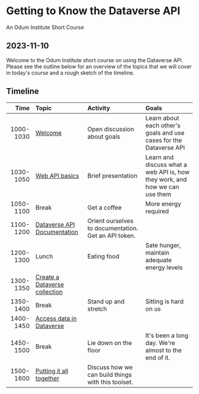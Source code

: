 # Getting to Know the Dataverse API

An Odum Institute Short Course

## 2023-11-10

Welcome to the Odum Institute short course on using the Dataverse API.
Please see the outline below for an overview of the topics that we will cover in today's course and a rough sketch of the timeline. 

## Timeline

| Time | Topic | Activity | Goals | 
| ---:|:--- |:--- |:--- |
| 1000-1030 | [Welcome](./welcome.md) | Open discussion about goals | Learn about each other's goals and use cases for the Dataverse API | 
| 1030-1050 | [Web API basics](./basics.md) | Brief presentation | Learn and discuss what a web API is, how they work, and how we can use them |
| 1050-1100 | Break | Get a coffee | More energy required |
| 1100-1200 | [Dataverse API Documentation](./documentation.md) | Orient ourselves to documentation. Get an API token. | 
| 1200-1300 | Lunch | Eating food | Sate hunger, maintain adequate energy levels |
| 1300-1350 | [Create a Dataverse collection](./create.md) |  |  |
| 1350-1400 | Break | Stand up and stretch | Sitting is hard on us | 
| 1400-1450 | [Access data in Dataverse](./access.md) |  |  |
| 1450-1500 | Break | Lie down on the floor | It's been a long day. We're almost to the end of it. | 
| 1500-1600 | [Putting it all together](./build.md) | Discuss how we can build things with this toolset. |
